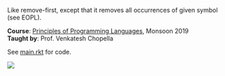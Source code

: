 Like remove-first, except that it removes all occurrences of given symbol (see EOPL).

**Course**: [Principles of Programming Languages], Monsoon 2019<br>
**Taught by**: Prof. Venkatesh Chopella

See [main.rkt] for code.

![](https://ga-beacon.deno.dev/G-G1E8HNDZYY:v51jklKGTLmC3LAZ4rJbIQ/github.com/moocf/list-remove-value.racket)

[Principles of Programming Languages]: https://github.com/iiithf/principles-of-programming-languages
[main.rkt]: main.rkt
